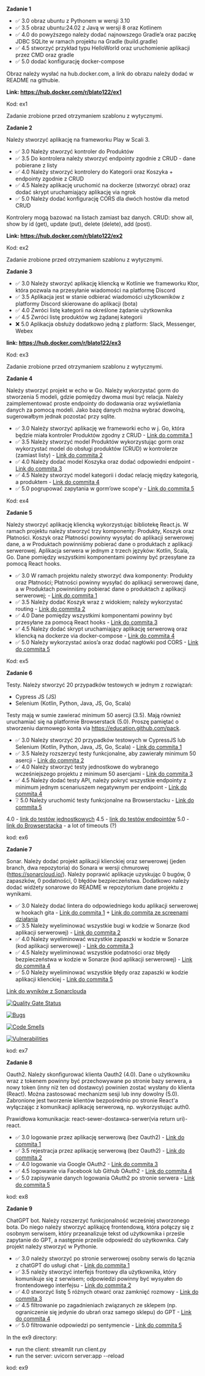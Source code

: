 **Zadanie 1**

- :white_check_mark: 3.0 obraz ubuntu z Pythonem w wersji 3.10
- :white_check_mark: 3.5 obraz ubuntu:24.02 z Javą w wersji 8 oraz Kotlinem
- :white_check_mark: 4.0 do powyższego należy dodać najnowszego Gradle’a oraz paczkę JDBC
SQLite w ramach projektu na Gradle (build.gradle)
- :white_check_mark: 4.5 stworzyć przykład typu HelloWorld oraz uruchomienie aplikacji
przez CMD oraz gradle
- :white_check_mark: 5.0 dodać konfigurację docker-compose

Obraz należy wysłać na hub.docker.com, a link do obrazu należy dodać w
README na githubie.

**Link: https://hub.docker.com/r/blato122/ex1**

Kod: ex1

Zadanie zrobione przed otrzymaniem szablonu z wytycznymi.

**Zadanie 2**

Należy stworzyć aplikację na frameworku Play w Scali 3.

- :white_check_mark: 3.0 Należy stworzyć kontroler do Produktów
- :white_check_mark: 3.5 Do kontrolera należy stworzyć endpointy zgodnie z CRUD - dane
pobierane z listy
- :white_check_mark: 4.0 Należy stworzyć kontrolery do Kategorii oraz Koszyka + endpointy
zgodnie z CRUD
- :white_check_mark: 4.5 Należy aplikację uruchomić na dockerze (stworzyć obraz) oraz dodać
skrypt uruchamiający aplikację via ngrok
- :white_check_mark: 5.0 Należy dodać konfigurację CORS dla dwóch hostów dla metod CRUD

Kontrolery mogą bazować na listach zamiast baz danych. CRUD: show all,
show by id (get), update (put), delete (delete), add (post).

**Link: https://hub.docker.com/r/blato122/ex2**

Kod: ex2

Zadanie zrobione przed otrzymaniem szablonu z wytycznymi.

**Zadanie 3**

- :white_check_mark: 3.0 Należy stworzyć aplikację kliencką w Kotlinie we frameworku Ktor,
która pozwala na przesyłanie wiadomości na platformę Discord
- :white_check_mark: 3.5 Aplikacja jest w stanie odbierać wiadomości użytkowników z
platformy Discord skierowane do aplikacji (bota)
- :white_check_mark: 4.0 Zwróci listę kategorii na określone żądanie użytkownika
- :white_check_mark: 4.5 Zwróci listę produktów wg żądanej kategorii
- :x: 5.0 Aplikacja obsłuży dodatkowo jedną z platform: Slack, Messenger,
Webex

**link: https://hub.docker.com/r/blato122/ex3**

Kod: ex3

Zadanie zrobione przed otrzymaniem szablonu z wytycznymi.

**Zadanie 4**

Należy stworzyć projekt w echo w Go. Należy wykorzystać gorm do
stworzenia 5 modeli, gdzie pomiędzy dwoma musi być relacja. Należy
zaimplementować proste endpointy do dodawania oraz wyświetlania danych
za pomocą modeli. Jako bazę danych można wybrać dowolną, sugerowałbym
jednak pozostać przy sqlite.

- :white_check_mark: 3.0 Należy stworzyć aplikację we frameworki echo w j. Go, która będzie
miała kontroler Produktów zgodny z CRUD - [Link do commita 1](https://github.com/Blato122/E-Biznes-2024.25/commit/2b4ef841e72ec8af159ed649a1778f185b672798)
- :white_check_mark: 3.5 Należy stworzyć model Produktów wykorzystując gorm oraz
wykorzystać model do obsługi produktów (CRUD) w kontrolerze (zamiast
listy) - [Link do commita 2](https://github.com/Blato122/E-Biznes-2024.25/commit/45c2118416dd3da02bd4834e3db465a1ceab4b54)
- :white_check_mark: 4.0 Należy dodać model Koszyka oraz dodać odpowiedni endpoint - [Link do commita 3](https://github.com/Blato122/E-Biznes-2024.25/commit/f77a44b9e445758d4dbc97696b4d65541215e085)
- :white_check_mark: 4.5 Należy stworzyć model kategorii i dodać relację między kategorią,
a produktem - [Link do commita 4](https://github.com/Blato122/E-Biznes-2024.25/commit/4b7440142a7d78346696a915632ff70138cb3d3c)
- :white_check_mark: 5.0 pogrupować zapytania w gorm’owe scope'y - [Link do commita 5](https://github.com/Blato122/E-Biznes-2024.25/commit/4f389fcdb21fef1f00e2b37e1c1d33f51b4c81aa)

Kod: ex4

**Zadanie 5**

Należy stworzyć aplikację kliencką wykorzystując bibliotekę React.js.
W ramach projektu należy stworzyć trzy komponenty: Produkty, Koszyk
oraz Płatności. Koszyk oraz Płatności powinny wysyłać do aplikacji
serwerowej dane, a w Produktach powinniśmy pobierać dane o produktach
z aplikacji serwerowej. Aplikacja serwera w jednym z trzech języków:
Kotlin, Scala, Go. Dane pomiędzy wszystkimi komponentami powinny być
przesyłane za pomocą React hooks.

- :white_check_mark: 3.0 W ramach projektu należy stworzyć dwa komponenty: Produkty oraz
Płatności; Płatności powinny wysyłać do aplikacji serwerowej dane, a w
Produktach powinniśmy pobierać dane o produktach z aplikacji
serwerowej; - [Link do commita 1](https://github.com/Blato122/E-Biznes-2024.25/commit/cb26a55c75062c61c2b79550d636765014040a68)
- :white_check_mark: 3.5 Należy dodać Koszyk wraz z widokiem; należy wykorzystać routing - [Link do commita 2](https://github.com/Blato122/E-Biznes-2024.25/commit/72050ecb5923a044924dc7e50e7da035692bae26)
- :white_check_mark: 4.0 Dane pomiędzy wszystkimi komponentami powinny być przesyłane za
pomocą React hooks - [Link do commita 3](https://github.com/Blato122/E-Biznes-2024.25/commit/4c13670e2ddfc7465831f250d0e06120d6683eb8)
- :white_check_mark: 4.5 Należy dodać skrypt uruchamiający aplikację serwerową oraz
kliencką na dockerze via docker-compose - [Link do commita 4](https://github.com/Blato122/E-Biznes-2024.25/commit/eb50928c76e556481754d37145f39f528d2f2e9f)
- :white_check_mark: 5.0 Należy wykorzystać axios’a oraz dodać nagłówki pod CORS - [Link do commita 5](https://github.com/Blato122/E-Biznes-2024.25/commit/0a61085b5bf7d64bbfd25f89d4e9eab25327b4a8)

Kod: ex5

**Zadanie 6** 

Testy. Należy stworzyć 20 przypadków testowych w jednym z rozwiązań:

- Cypress JS (JS)
- Selenium (Kotlin, Python, Java, JS, Go, Scala)

Testy mają w sumie zawierać minimum 50 asercji (3.5). Mają również
uruchamiać się na platformie Browserstack (5.0). Proszę pamiętać o
stworzeniu darmowego konta via https://education.github.com/pack.

- :white_check_mark: 3.0 Należy stworzyć 20 przypadków testowych w CypressJS lub Selenium
(Kotlin, Python, Java, JS, Go, Scala) - [Link do commita 1](https://github.com/Blato122/E-Biznes-2024.25/commit/61a2b6326fbd7afd4a76803df70188610972c1ca)
- :white_check_mark: 3.5 Należy rozszerzyć testy funkcjonalne, aby zawierały minimum 50
asercji - [Link do commita 2](https://github.com/Blato122/E-Biznes-2024.25/commit/61a2b6326fbd7afd4a76803df70188610972c1ca) 
- :white_check_mark: 4.0 Należy stworzyć testy jednostkowe do wybranego wcześniejszego
projektu z minimum 50 asercjami - [Link do commita 3](https://github.com/Blato122/E-Biznes-2024.25/commit/e6b3ec6a21aa13babaca6f1b3c3709b3535c472a) 
- :white_check_mark: 4.5 Należy dodać testy API, należy pokryć wszystkie endpointy z
minimum jednym scenariuszem negatywnym per endpoint - [Link do commita 4](https://github.com/Blato122/E-Biznes-2024.25/commit/) 
- :grey_question: 5.0 Należy uruchomić testy funkcjonalne na Browserstacku - [Link do commita 5](https://github.com/Blato122/E-Biznes-2024.25/commit/167a0ee5cb2bd36a9558aeb6f91b6c76e706a5fa) 

4.0 - [link do testów jednostkowych](https://github.com/Blato122/E-biznes-2024.25/blob/main/ex5/client/src/contexts/CartContext.test.jsx)
4.5 - [link do testów endpointów](https://github.com/Blato122/E-biznes-2024.25/blob/main/ex5/server/api.test.js)
5.0 - [link do Browserstacka](https://automate.browserstack.com/dashboard/v2/builds/c5808e2d2a2750bc620dadabf7a327f7cf85068b) - a lot of timeouts (?)

kod: ex6

**Zadanie 7** 

Sonar. Należy dodać projekt aplikacji klienckiej oraz serwerowej (jeden
branch, dwa repozytoria) do Sonara w wersji chmurowej
(https://sonarcloud.io/). Należy poprawić aplikacje uzyskując 0 bugów,
0 zapaszków, 0 podatności, 0 błędów bezpieczeństwa. Dodatkowo należy
dodać widżety sonarowe do README w repozytorium dane projektu z
wynikami.

- :white_check_mark: 3.0 Należy dodać lintera do odpowiedniego kodu aplikacji serwerowej w
hookach gita - [Link do commita 1](https://github.com/Blato122/E-Biznes-2024.25/commit/c9235fa6b04b70ecc0342ac56335e5f1e807bc70) + [Link do commita ze screenami działania](https://github.com/Blato122/E-Biznes-2024.25/commit/80f2d3af725767c0b39b03d72d9e844f33f89b78)
- :white_check_mark: 3.5 Należy wyeliminować wszystkie bugi w kodzie w Sonarze (kod
aplikacji serwerowej) - [Link do commita 2](https://github.com/Blato122/E-Biznes-2024.25/commit/75113482a61719a41363a78aa1fb2faafc888c68)
- :white_check_mark: 4.0 Należy wyeliminować wszystkie zapaszki w kodzie w Sonarze (kod
aplikacji serwerowej) - [Link do commita 3](https://github.com/Blato122/E-Biznes-2024.25/commit/7aedc9f2882f38fa6fa4034b3a32b6688a035e81)
- :white_check_mark: 4.5 Należy wyeliminować wszystkie podatności oraz błędy bezpieczeństwa
w kodzie w Sonarze (kod aplikacji serwerowej) - [Link do commita 4](https://github.com/Blato122/E-Biznes-2024.25/commit/7aedc9f2882f38fa6fa4034b3a32b6688a035e81)
- :white_check_mark: 5.0 Należy wyeliminować wszystkie błędy oraz zapaszki w kodzie
aplikacji klienckiej - [Link do commita 5](https://github.com/Blato122/E-Biznes-2024.25/commit/c746772c75c438511e9c1cd6d42ae86afd3fc539)

[Link do wyników z Sonarclouda](https://sonarcloud.io/summary/overall?id=Blato122_E-biznes-2024.25)

[![Quality Gate Status](https://sonarcloud.io/api/project_badges/measure?project=Blato122_E-biznes-2024.25&metric=alert_status)](https://sonarcloud.io/summary/new_code?id=Blato122_E-biznes-2024.25)

[![Bugs](https://sonarcloud.io/api/project_badges/measure?project=Blato122_E-biznes-2024.25&metric=bugs)](https://sonarcloud.io/summary/new_code?id=Blato122_E-biznes-2024.25)

[![Code Smells](https://sonarcloud.io/api/project_badges/measure?project=Blato122_E-biznes-2024.25&metric=code_smells)](https://sonarcloud.io/summary/new_code?id=Blato122_E-biznes-2024.25)

[![Vulnerabilities](https://sonarcloud.io/api/project_badges/measure?project=Blato122_E-biznes-2024.25&metric=vulnerabilities)](https://sonarcloud.io/summary/new_code?id=Blato122_E-biznes-2024.25)

kod: ex7

**Zadanie 8**

Oauth2. Należy skonfigurować klienta Oauth2 (4.0). Dane o użytkowniku wraz z
tokenem powinny być przechowywane po stronie bazy serwera, a nowy
token (inny niż ten od dostawcy) powinien zostać wysłany do klienta
(React). Można zastosować mechanizm sesji lub inny dowolny (5.0).
Zabronione jest tworzenie klientów bezpośrednio po stronie React'a
wyłączając z komunikacji aplikację serwerową, np. wykorzystując auth0.

Prawidłowa komunikacja: react-sewer-dostawca-serwer(via return
uri)-react.

- :white_check_mark: 3.0 logowanie przez aplikację serwerową (bez Oauth2) - [Link do commita 1](https://github.com/Blato122/E-Biznes-2024.25/commit/60ddcfcc6d6b60ee3ca9a62811e58fe4c70032ee)
- :white_check_mark: 3.5 rejestracja przez aplikację serwerową (bez Oauth2) - [Link do commita 2](https://github.com/Blato122/E-Biznes-2024.25/commit/80ea28474c2ae67f09919c70dc2768660b150f5f)
- :white_check_mark: 4.0 logowanie via Google OAuth2 - [Link do commita 3](https://github.com/Blato122/E-Biznes-2024.25/commit/f9874887f378fba11dda9e4d34daf740473e4ce9)
- :white_check_mark: 4.5 logowanie via Facebook lub Github OAuth2 - [Link do commita 4](https://github.com/Blato122/E-Biznes-2024.25/commit/f68df8f76d425fb55a2c8479d7d4df21fddcc4c4)
- :white_check_mark: 5.0 zapisywanie danych logowania OAuth2 po stronie serwera - [Link do commita 5](https://github.com/Blato122/E-Biznes-2024.25/commit/cbef8daeea16cdf92a206229136368ce208159fd)

kod: ex8

**Zadanie 9**

ChatGPT bot. Należy rozszerzyć funkcjonalność wcześniej stworzonego bota. Do niego
należy stworzyć aplikajcę frontendową, która połączy się z osobnym
serwisem, który przeanalizuje tekst od użytkownika i prześle zapytanie
do GPT, a następnie prześle odpowiedź do użytkownika. Cały projekt
należy stworzyć w Pythonie.

- :white_check_mark: 3.0 należy stworzyć po stronie serwerowej osobny serwis do łącznia z
chatGPT do usługi chat - [Link do commita 1](https://github.com/Blato122/E-Biznes-2024.25/commit/b055e072bf506e66a92de9af8c672b58d69fb45c) 
- :white_check_mark: 3.5 należy stworzyć interfejs frontowy dla użytkownika, który
komunikuje się z serwisem; odpowiedzi powinny być wysyałen do
frontendowego interfejsu - [Link do commita 2](https://github.com/Blato122/E-Biznes-2024.25/commit/9e2724865bfaaec48c0dea154f832e452026e2f4) 
- :white_check_mark: 4.0 stworzyć listę 5 różnych otwarć oraz zamknięć rozmowy - [Link do commita 3](https://github.com/Blato122/E-Biznes-2024.25/commit/18df76dfa5f7558371d9b6bb5b7360bc52fdb335) 
- :white_check_mark: 4.5 filtrowanie po zagadnieniach związanych ze sklepem (np.
ograniczenie się jedynie do ubrań oraz samego sklepu) do GPT - [Link do commita 4](https://github.com/Blato122/E-Biznes-2024.25/commit/ecf8cb605570c984ca403910f8ff0b0252ee5294) 
- :white_check_mark: 5.0 filtrowanie odpowiedzi po sentymencie - [Link do commita 5](https://github.com/Blato122/E-Biznes-2024.25/commit/451ba5bb2c1ce67521ad9a5076bf05804fb01601)

In the ex9 directory:
- run the client: streamlit run client.py
- run the server: uvicorn server:app --reload

kod: ex9